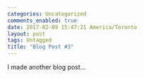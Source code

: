 ```yaml
---
categories: Uncategorized
comments_enabled: true
date: 2017-02-09 15:47:21 America/Toronto
layout: post
tags: Untagged
title: "Blog Post #3"
---
```


I made another blog post&hellip;
